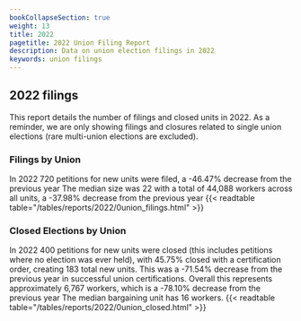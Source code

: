 ```yaml
---
bookCollapseSection: true
weight: 13
title: 2022
pagetitle: 2022 Union Filing Report
description: Data on union election filings in 2022
keywords: union filings
---
```


## 2022 filings

This report details the number of filings and closed units in 2022. As a reminder, we are only showing filings and closures related to single union elections (rare multi-union elections are excluded).

### Filings by Union
In 2022 720 petitions for new units were filed, a -46.47% decrease from the previous year The median size was 22 with a total of 44,088 workers across all units, a -37.98% decrease from the previous year
{{< readtable table="/tables/reports/2022/0union_filings.html" >}}

### Closed Elections by Union
In 2022 400 petitions for new units were closed (this includes petitions where no election was ever held), with 45.75% closed with a certification order, creating 183 total new units. This was a -71.54% decrease from the previous year in successful union certifications. Overall this represents approximately 6,767 workers, which is a -78.10% decrease from the previous year The median bargaining unit has 16 workers.
{{< readtable table="/tables/reports/2022/0union_closed.html" >}}
